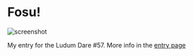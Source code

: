 # Fosu!

![screenshot](https://ldjam.com/events/ludum-dare/57/fosu)

My entry for the Ludum Dare #57. More info in the [entry page](https://ldjam.com/events/ludum-dare/57/fosu)
